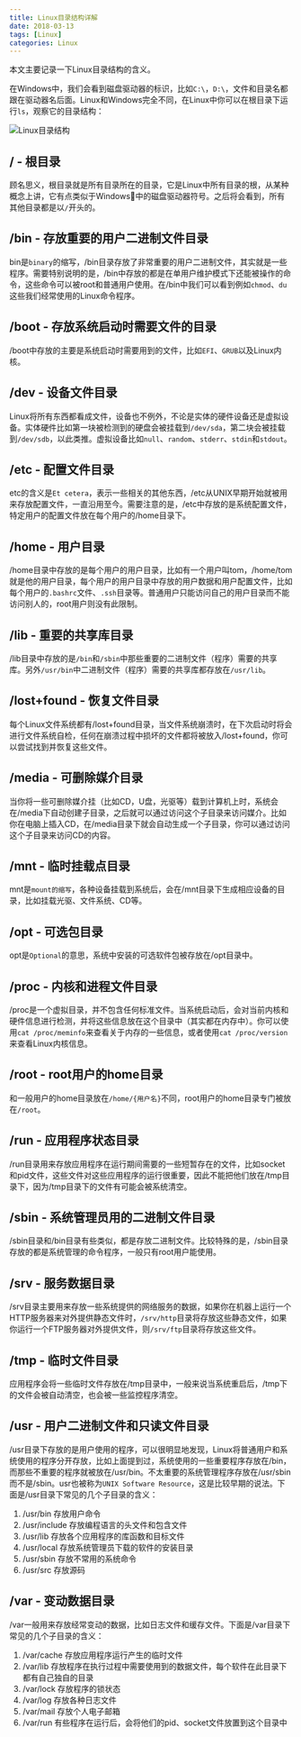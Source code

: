 ```yaml
---
title: Linux目录结构详解
date: 2018-03-13
tags: [Linux]
categories: Linux
---
```


本文主要记录一下Linux目录结构的含义。

<!--more-->

在Windows中，我们会看到磁盘驱动器的标识，比如`C:\`，`D:\`，文件和目录名都跟在驱动器名后面。Linux和Windows完全不同，在Linux中你可以在根目录下运行`ls`，观察它的目录结构：

![Linux目录结构](/assets/images/post_imgs/linux_dirs_in_root.png)

## / - 根目录

顾名思义，根目录就是所有目录所在的目录，它是Linux中所有目录的根，从某种概念上讲，它有点类似于Windows中的磁盘驱动器符号。之后将会看到，所有其他目录都是以`/`开头的。

## /bin - 存放重要的用户二进制文件目录

bin是`binary`的缩写，/bin目录存放了非常重要的用户二进制文件，其实就是一些程序。需要特别说明的是，/bin中存放的都是在单用户维护模式下还能被操作的命令，这些命令可以被root和普通用户使用。在/bin中我们可以看到例如`chmod`、`du`这些我们经常使用的Linux命令程序。

## /boot - 存放系统启动时需要文件的目录

/boot中存放的主要是系统启动时需要用到的文件，比如`EFI`、`GRUB`以及Linux内核。

## /dev - 设备文件目录

Linux将所有东西都看成文件，设备也不例外，不论是实体的硬件设备还是虚拟设备。实体硬件比如第一块被检测到的硬盘会被挂载到`/dev/sda`，第二块会被挂载到`/dev/sdb`，以此类推。虚拟设备比如`null`、`random`、`stderr`、`stdin`和`stdout`。

## /etc - 配置文件目录

etc的含义是`Et cetera`，表示一些相关的其他东西，/etc从UNIX早期开始就被用来存放配置文件，一直沿用至今。需要注意的是，/etc中存放的是系统配置文件，特定用户的配置文件放在每个用户的/home目录下。

## /home - 用户目录

/home目录中存放的是每个用户的用户目录，比如有一个用户叫tom，/home/tom就是他的用户目录，每个用户的用户目录中存放的用户数据和用户配置文件，比如每个用户的`.bashrc`文件、`.ssh`目录等。普通用户只能访问自己的用户目录而不能访问别人的，root用户则没有此限制。

## /lib - 重要的共享库目录

/lib目录中存放的是`/bin`和`/sbin`中那些重要的二进制文件（程序）需要的共享库。另外`/usr/bin`中二进制文件（程序）需要的共享库都存放在`/usr/lib`。

## /lost+found - 恢复文件目录

每个Linux文件系统都有/lost+found目录，当文件系统崩溃时，在下次启动时将会进行文件系统自检，任何在崩溃过程中损坏的文件都将被放入/lost+found，你可以尝试找到并恢复这些文件。

## /media - 可删除媒介目录

当你将一些可删除媒介挂（比如CD，U盘，光驱等）载到计算机上时，系统会在/media下自动创建子目录，之后就可以通过访问这个子目录来访问媒介。比如你在电脑上插入CD，在/media目录下就会自动生成一个子目录，你可以通过访问这个子目录来访问CD的内容。

## /mnt - 临时挂载点目录

mnt是`mount的缩写`，各种设备挂载到系统后，会在/mnt目录下生成相应设备的目录，比如挂载光驱、文件系统、CD等。

## /opt - 可选包目录

opt是`Optional`的意思，系统中安装的可选软件包被存放在/opt目录中。

## /proc - 内核和进程文件目录

/proc是一个虚拟目录，并不包含任何标准文件。当系统启动后，会对当前内核和硬件信息进行检测，并将这些信息放在这个目录中（其实都在内存中）。你可以使用`cat /proc/meminfo`来查看关于内存的一些信息，或者使用`cat /proc/version`来查看Linux内核信息。

## /root - root用户的home目录

和一般用户的home目录放在`/home/{用户名}`不同，root用户的home目录专门被放在`/root`。

## /run - 应用程序状态目录

/run目录用来存放应用程序在运行期间需要的一些短暂存在的文件，比如socket和pid文件，这些文件对这些应用程序的运行很重要，因此不能把他们放在/tmp目录下，因为/tmp目录下的文件有可能会被系统清空。

## /sbin - 系统管理员用的二进制文件目录

/sbin目录和/bin目录有些类似，都是存放二进制文件。比较特殊的是，/sbin目录存放的都是系统管理的命令程序，一般只有root用户能使用。

## /srv - 服务数据目录

/srv目录主要用来存放一些系统提供的网络服务的数据，如果你在机器上运行一个HTTP服务器来对外提供静态文件时，`/srv/http`目录将存放这些静态文件，如果你运行一个FTP服务器对外提供文件，则`/srv/ftp`目录将存放这些文件。

## /tmp - 临时文件目录

应用程序会将一些临时文件存放在/tmp目录中，一般来说当系统重启后，/tmp下的文件会被自动清空，也会被一些监控程序清空。

## /usr - 用户二进制文件和只读文件目录

/usr目录下存放的是用户使用的程序，可以很明显地发现，Linux将普通用户和系统使用的程序分开存放，比如上面提到过，系统使用的一些重要程序存放在/bin，而那些不重要的程序就被放在/usr/bin。不太重要的系统管理程序存放在/usr/sbin而不是/sbin。usr也被称为`UNIX Software Resource`，这是比较早期的说法。下面是/usr目录下常见的几个子目录的含义：

1. /usr/bin     存放用户命令
2. /usr/include 存放编程语言的头文件和包含文件
3. /usr/lib     存放各个应用程序的库函数和目标文件
4. /usr/local   存放系统管理员下载的软件的安装目录
5. /usr/sbin    存放不常用的系统命令
6. /usr/src     存放源码 

## /var - 变动数据目录

/var一般用来存放经常变动的数据，比如日志文件和缓存文件。下面是/var目录下常见的几个子目录的含义：

1. /var/cache 存放应用程序运行产生的临时文件
2. /var/lib   存放程序在执行过程中需要使用到的数据文件，每个软件在此目录下都有自己独自的目录
3. /var/lock  存放程序的锁状态
4. /var/log   存放各种日志文件
5. /var/mail  存放个人电子邮箱
6. /var/run   有些程序在运行后，会将他们的pid、socket文件放置到这个目录中
